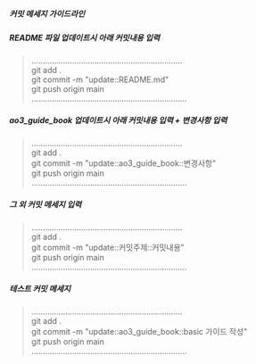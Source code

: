 ##### 커밋 메세지 가이드라인 

##### README 파일 업데이트시 아래 커밋내용 입력
> ...................................................................  
git add .  
git commit -m "update::README.md"  
git push origin main  
.....................................................................  


##### ao3_guide_book 업데이트시 아래 커밋내용 입력 + 변경사항 입력
> ...................................................................  
git add .  
git commit -m "update::ao3_guide_book::변경사항"  
git push origin main  
.....................................................................  



##### 그 외 커밋 메세지 입력
> ...................................................................  
git add .  
git commit -m "update::커밋주제::커밋내용"  
git push origin main  
.....................................................................  


##### 테스트 커밋 메세지
> ...................................................................  
git add .  
git commit -m "update::ao3_guide_book::basic 가이드 작성"  
git push origin main  
.....................................................................  
